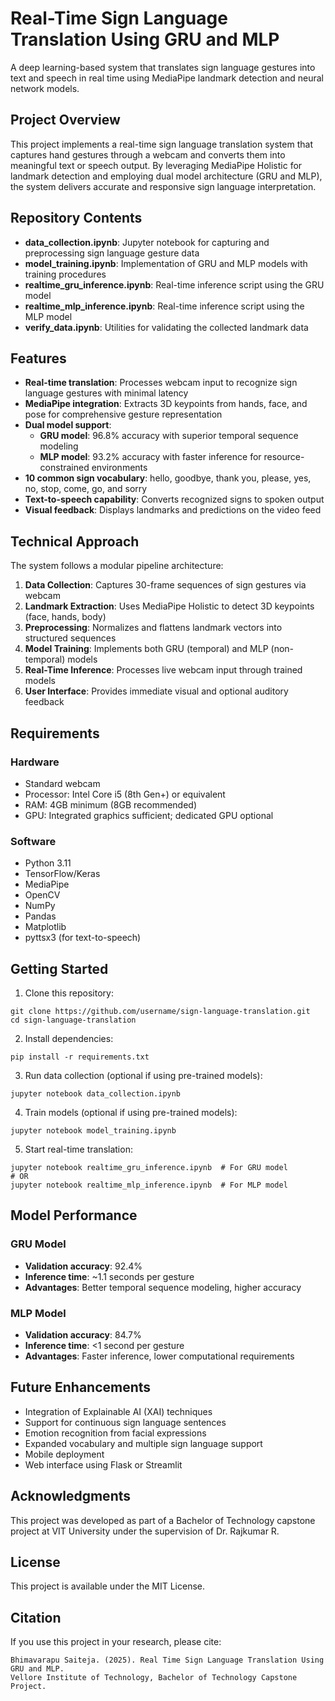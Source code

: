 # Real-Time Sign Language Translation Using GRU and MLP

A deep learning-based system that translates sign language gestures into text and speech in real time using MediaPipe landmark detection and neural network models.

## Project Overview

This project implements a real-time sign language translation system that captures hand gestures through a webcam and converts them into meaningful text or speech output. By leveraging MediaPipe Holistic for landmark detection and employing dual model architecture (GRU and MLP), the system delivers accurate and responsive sign language interpretation.

## Repository Contents

- **data_collection.ipynb**: Jupyter notebook for capturing and preprocessing sign language gesture data
- **model_training.ipynb**: Implementation of GRU and MLP models with training procedures
- **realtime_gru_inference.ipynb**: Real-time inference script using the GRU model
- **realtime_mlp_inference.ipynb**: Real-time inference script using the MLP model
- **verify_data.ipynb**: Utilities for validating the collected landmark data

## Features

- **Real-time translation**: Processes webcam input to recognize sign language gestures with minimal latency
- **MediaPipe integration**: Extracts 3D keypoints from hands, face, and pose for comprehensive gesture representation
- **Dual model support**:
  - **GRU model**: 96.8% accuracy with superior temporal sequence modeling
  - **MLP model**: 93.2% accuracy with faster inference for resource-constrained environments
- **10 common sign vocabulary**: hello, goodbye, thank you, please, yes, no, stop, come, go, and sorry
- **Text-to-speech capability**: Converts recognized signs to spoken output
- **Visual feedback**: Displays landmarks and predictions on the video feed

## Technical Approach

The system follows a modular pipeline architecture:

1. **Data Collection**: Captures 30-frame sequences of sign gestures via webcam
2. **Landmark Extraction**: Uses MediaPipe Holistic to detect 3D keypoints (face, hands, body)
3. **Preprocessing**: Normalizes and flattens landmark vectors into structured sequences
4. **Model Training**: Implements both GRU (temporal) and MLP (non-temporal) models
5. **Real-Time Inference**: Processes live webcam input through trained models
6. **User Interface**: Provides immediate visual and optional auditory feedback

## Requirements

### Hardware
- Standard webcam
- Processor: Intel Core i5 (8th Gen+) or equivalent
- RAM: 4GB minimum (8GB recommended)
- GPU: Integrated graphics sufficient; dedicated GPU optional

### Software
- Python 3.11
- TensorFlow/Keras
- MediaPipe
- OpenCV
- NumPy
- Pandas
- Matplotlib
- pyttsx3 (for text-to-speech)

## Getting Started

1. Clone this repository:
```
git clone https://github.com/username/sign-language-translation.git
cd sign-language-translation
```

2. Install dependencies:
```
pip install -r requirements.txt
```

3. Run data collection (optional if using pre-trained models):
```
jupyter notebook data_collection.ipynb
```

4. Train models (optional if using pre-trained models):
```
jupyter notebook model_training.ipynb
```

5. Start real-time translation:
```
jupyter notebook realtime_gru_inference.ipynb  # For GRU model
# OR
jupyter notebook realtime_mlp_inference.ipynb  # For MLP model
```

## Model Performance

### GRU Model
- **Validation accuracy**: 92.4%
- **Inference time**: ~1.1 seconds per gesture
- **Advantages**: Better temporal sequence modeling, higher accuracy

### MLP Model
- **Validation accuracy**: 84.7%
- **Inference time**: <1 second per gesture
- **Advantages**: Faster inference, lower computational requirements

## Future Enhancements

- Integration of Explainable AI (XAI) techniques
- Support for continuous sign language sentences
- Emotion recognition from facial expressions
- Expanded vocabulary and multiple sign language support
- Mobile deployment
- Web interface using Flask or Streamlit

## Acknowledgments

This project was developed as part of a Bachelor of Technology capstone project at VIT University under the supervision of Dr. Rajkumar R.

## License

This project is available under the MIT License.

## Citation

If you use this project in your research, please cite:
```
Bhimavarapu Saiteja. (2025). Real Time Sign Language Translation Using GRU and MLP. 
Vellore Institute of Technology, Bachelor of Technology Capstone Project.
```
